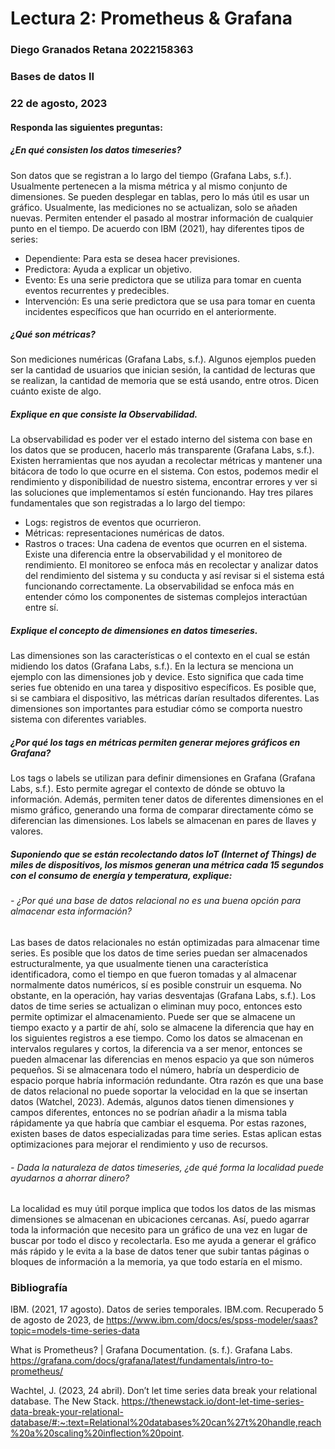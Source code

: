 # Lectura 2: Prometheus & Grafana

### Diego Granados Retana 2022158363

### Bases de datos II

### 22 de agosto, 2023

#### Responda las siguientes preguntas:
##### ¿En qué consisten los datos timeseries?
Son datos que se registran a lo largo del tiempo (Grafana Labs, s.f.). Usualmente pertenecen a la misma métrica y al mismo conjunto de dimensiones. Se pueden desplegar en tablas, pero lo más útil es usar un gráfico. Usualmente, las mediciones no se actualizan, solo se añaden nuevas. Permiten entender el pasado al mostrar información de cualquier punto en el tiempo. 
De acuerdo con IBM (2021), hay diferentes tipos de series:
-	Dependiente: Para esta se desea hacer previsiones.
-	Predictora: Ayuda a explicar un objetivo.
-	Evento: Es una serie predictora que se utiliza para tomar en cuenta eventos recurrentes y predecibles.
-	Intervención: Es una serie predictora que se usa para tomar en cuenta incidentes específicos que han ocurrido en el anteriormente.
##### ¿Qué son métricas?
Son mediciones numéricas (Grafana Labs, s.f.). Algunos ejemplos pueden ser la cantidad de usuarios que inician sesión, la cantidad de lecturas que se realizan, la cantidad de memoria que se está usando, entre otros. Dicen cuánto existe de algo.
##### Explique en que consiste la Observabilidad.
La observabilidad es poder ver el estado interno del sistema con base en los datos que se producen, hacerlo más transparente (Grafana Labs, s.f.). Existen herramientas que nos ayudan a recolectar métricas y mantener una bitácora de todo lo que ocurre en el sistema. Con estos, podemos medir el rendimiento y disponibilidad de nuestro sistema, encontrar errores y ver si las soluciones que implementamos sí estén funcionando. Hay tres pilares fundamentales que son registradas a lo largo del tiempo:
-	Logs: registros de eventos que ocurrieron.
-	Métricas: representaciones numéricas de datos.
-	Rastros o traces: Una cadena de eventos que ocurren en el sistema.
Existe una diferencia entre la observabilidad y el monitoreo de rendimiento. El monitoreo se enfoca más en recolectar y analizar datos del rendimiento del sistema y su conducta y así revisar si el sistema está funcionando correctamente. La observabilidad se enfoca más en entender cómo los componentes de sistemas complejos interactúan entre sí.
##### Explique el concepto de dimensiones en datos timeseries.
Las dimensiones son las características o el contexto en el cual se están midiendo los datos (Grafana Labs, s.f.). En la lectura se menciona un ejemplo con las dimensiones job y device. Esto significa que cada time series fue obtenido en una tarea y dispositivo específicos. Es posible que, si se cambiara el dispositivo, las métricas darían resultados diferentes. Las dimensiones son importantes para estudiar cómo se comporta nuestro sistema con diferentes variables.
##### ¿Por qué los tags en métricas permiten generar mejores gráficos en Grafana?
Los tags o labels se utilizan para definir dimensiones en Grafana (Grafana Labs, s.f.). Esto permite agregar el contexto de dónde se obtuvo la información. Además, permiten tener datos de diferentes dimensiones en el mismo gráfico, generando una forma de comparar directamente cómo se diferencian las dimensiones. Los labels se almacenan en pares de llaves y valores.
##### Suponiendo que se están recolectando datos IoT (Internet of Things) de miles de dispositivos, los mismos generan una métrica cada 15 segundos con el consumo de energía y temperatura, explique:
###### - ¿Por qué una base de datos relacional no es una buena opción para almacenar esta información?
Las bases de datos relacionales no están optimizadas para almacenar time series. Es posible que los datos de time series puedan ser almacenados estructuralmente, ya que usualmente tienen una característica identificadora, como el tiempo en que fueron tomadas y al almacenar normalmente datos numéricos, sí es posible construir un esquema. No obstante, en la operación, hay varias desventajas (Grafana Labs, s.f.). Los datos de time series se actualizan o eliminan muy poco, entonces esto permite optimizar el almacenamiento. Puede ser que se almacene un tiempo exacto y a partir de ahí, solo se almacene la diferencia que hay en los siguientes registros a ese tiempo. Como los datos se almacenan en intervalos regulares y cortos, la diferencia va a ser menor, entonces se pueden almacenar las diferencias en menos espacio ya que son números pequeños. Si se almacenara todo el número, habría un desperdicio de espacio porque habría información redundante. Otra razón es que una base de datos relacional no puede soportar la velocidad en la que se insertan datos (Watchel, 2023). Además, algunos datos tienen dimensiones y campos diferentes, entonces no se podrían añadir a la misma tabla rápidamente ya que habría que cambiar el esquema. Por estas razones, existen bases de datos especializadas para time series. Estas aplican estas optimizaciones para mejorar el rendimiento y uso de recursos.
###### - Dada la naturaleza de datos timeseries, ¿de qué forma la localidad puede ayudarnos a ahorrar dinero?
La localidad es muy útil porque implica que todos los datos de las mismas dimensiones se almacenan en ubicaciones cercanas. Así, puedo agarrar toda la información que necesito para un gráfico de una vez en lugar de buscar por todo el disco y recolectarla. Eso me ayuda a generar el gráfico más rápido y le evita a la base de datos tener que subir tantas páginas o bloques de información a la memoria, ya que todo estaría en el mismo.
### Bibliografía
IBM. (2021, 17 agosto). Datos de series temporales. IBM.com. Recuperado 5 de agosto de 2023, de https://www.ibm.com/docs/es/spss-modeler/saas?topic=models-time-series-data

What is Prometheus? | Grafana Documentation. (s. f.). Grafana Labs. https://grafana.com/docs/grafana/latest/fundamentals/intro-to-prometheus/

Wachtel, J. (2023, 24 abril). Don’t let time series data break your relational database. The New Stack. https://thenewstack.io/dont-let-time-series-data-break-your-relational-database/#:~:text=Relational%20databases%20can%27t%20handle,reach%20a%20scaling%20inflection%20point.





